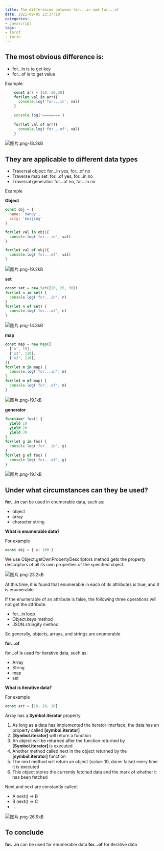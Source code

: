 ```yaml
---
title: The differences between for...in and for...of
date: 2021-09-05 23:37:10
categories:
- Javascript
tags:
- forof
- forin
---
```


## The most obvious difference is:

- for...in is to get key
- for...of is to get value

Example:

```Javascript
    const arr = [10, 20,30]
    for(let val in arr){
      console.log('for...in', val)
    }
    
    console.log('========')
    
    for(let val of arr){
      console.log('for...of', val)
    }
```
![图片.png-18.2kB][1]

## They are applicable to different data types

- Traversal object: for...in yes, for...of no
- Traverse map set: for...of yes, for...in no
- Traversal generator: for...of no, for...in no

Example

**Object**

```Javascript
const obj = {
  name: 'Randy',
  city: 'beijing'
}

for(let val in obj){
  console.log('for...in', val)
}

for(let val of obj){
  console.log('for...of', val)
}
```

![图片.png-19.2kB][2]

**set**

```Javascript
const set = new Set([10, 20, 30])
for(let n in set) {
  console.log('for...in', n)
}
for(let n of set) {
  console.log('for...of', n)
}
```

![图片.png-14.3kB][3]

**map**

```Javascript
const map = new Map([
  ['x', 10],
  ['x1', 110],
  ['x2', 210],
])
for(let m in map) {
  console.log('for...in', m)
}
for(let m of map) {
  console.log('for...of', m)
}
```

![图片.png-19.1kB][4]

**generator**

```Javascript
function* foo() {
  yield 10
  yield 20
  yield 30
}
for(let g in foo) {
  console.log('for...in', g)
}
for(let g of foo) {
  console.log('for...of', g)
}
```
![图片.png-19.1kB][5]

## Under what circumstances can they be used?

**for...in**
can be used in enumerable data, such as:
- object
- array
- character string

**What is enumerable data?**

For example

```Javascript
const obj = { x: 100 }
```

We use Object.getOwnPropertyDescriptors method gets the property descriptors of all its own properties of the specified object.

![图片.png-23.2kB][6]

At this time, it is found that enumerable in each of its attributes is true, and it is enumerable.

If the enumerable of an attribute is false, the following three operations will not get the attribute.

- for...in loop
- Object.keys method
- JSON.stringify method

So generally, objects, arrays, and strings are enumerable

**for...of**

for...of is used for iterative data, such as:

- Array
- String
- map
- set

**What is iterative data?**

For example

```Javascript
const arr = [10, 20, 30]
```

Array has a **Symbol.iterator** property

1. As long as a data has implemented the iterator interface, the data has an property called **[symbol.iterator]**
2. **[Symbol.iterator]** will return a function
3. An object will be returned after the function returned by **[Symbol.iterator]** is executed
4. Another method called next in the object returned by the **[symbol.iterator]** function
5. The next method will return an object {value: 10, done: false} every time it is executed
6. This object stores the currently fetched data and the mark of whether it has been fetched

Next and next are constantly called:

- A next() => B
- B next() => C
- ...

![图片.png-26.9kB][7]

## To conclude

**for...in** can be used for enumerable data
**for...of** for iterative data


  [1]: http://static.zybuluo.com/RandyGong/by7o5u2skb5vld6vcruknd4r/%E5%9B%BE%E7%89%87.png
  [2]: http://static.zybuluo.com/RandyGong/alvapp62m81qei9u7wdvlm48/%E5%9B%BE%E7%89%87.png
  [3]: http://static.zybuluo.com/RandyGong/4d88r47m6dzzwkqocgyqusms/%E5%9B%BE%E7%89%87.png
  [4]: http://static.zybuluo.com/RandyGong/4igz0ugy3xodxvb78rhuc4k8/%E5%9B%BE%E7%89%87.png
  [5]: http://static.zybuluo.com/RandyGong/pvnrwvd3uvr74t3xffgwbtpa/%E5%9B%BE%E7%89%87.png
  [6]: http://static.zybuluo.com/RandyGong/fh8js6h2j4fv22j4zdii4gnp/%E5%9B%BE%E7%89%87.png
  [7]: http://static.zybuluo.com/RandyGong/q3zs1g538jjedx6enpcom167/%E5%9B%BE%E7%89%87.png
